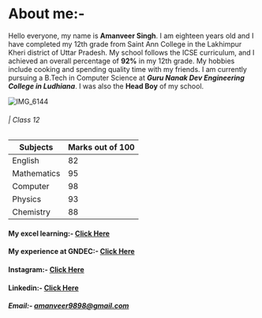 # About me:-
Hello everyone, my name is **Amanveer Singh**. I am eighteen years old and I have completed my 12th grade from Saint Ann College in the Lakhimpur Kheri district of Uttar Pradesh. My school follows the ICSE curriculum, and I achieved an overall percentage of **92%** in my 12th grade. My hobbies include cooking and spending quality time with my friends. I am currently pursuing a B.Tech in Computer Science at ***Guru Nanak Dev Engineering College in Ludhiana***. I was also the **Head Boy** of my school.

![IMG_6144](https://github.com/user-attachments/assets/5122328d-247b-416e-9b42-d8395b4870c5)

###### | Class 12

|  Subjects    |Marks out of 100|
|--------------|----------------|
|  English     |    82          |
|  Mathematics |    95          |
|  Computer    |    98          |
|  Physics     |    93          |
|  Chemistry   |    88          |

#### My excel learning:- [Click Here]()
#### My experience at GNDEC:- [Click Here](https://amangndec.github.io/learning.github.io/)

#### Instagram:- [Click Here](https://www.instagram.com/aman_veer_9898/)

#### Linkedin:- [Click Here](https://www.linkedin.com/in/amanveer-singh-281ab531b/)

##### Email:- amanveer9898@gmail.com
